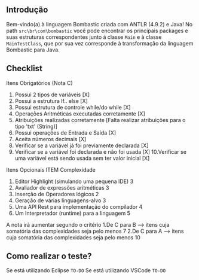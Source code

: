 ## Introdução

Bem-vindo(a) à linguagem Bombastic criada com ANTLR (4.9.2) e Java! No path `src\br\com\bombastic` você pode encontrar os principais packages e suas estruturas correspondentes junto à classe `Main` e à classe `MainTestClass`, que por sua vez corresponde à transformação da linguagem Bombastic para Java.

## Checklist
Itens Obrigatórios (Nota C)
1. Possui 2 tipos de variáveis [X]
2. Possui a estrutura If.. else [X]
3. Possui estrutura de controle while/do while [X]
4. Operações Aritméticas executadas corretamente [X]
5. Atribuições realizadas corretamente [Falta realizar atribuições para o tipo 'txt' (String)]
6. Possui operações de Entrada e Saída [X]
7. Aceita números decimais [X]
8. Verificar se a variável já foi previamente declarada [X]
9. Verificar se a variável foi declarada e não foi usada [X]
10.Verificar se uma variável está sendo usada sem ter valor inicial [X]

Itens Opcionais 
ITEM		                                               Complexidade
1. Editor Highlight (simulando uma pequena IDE)     3
2. Avaliador de expressões aritméticas              3
3. Inserção de Operadores lógicos                   2
4. Geração de várias linguagens-alvo                3
5. Uma API Rest para implementação do compilador    4
6. Um Interpretador (runtime) para a linguagem      5

A nota irá aumentar segundo o critério
1.De C para B —> itens cuja somatória das complexidades seja pelo menos 7
2.De C para A —> itens cuja somatória das complexidades seja pelo menos 10

## Como realizar o teste?

Se está utilizando Eclipse
`TO-DO`
Se está utilizando VSCode
`TO-DO`
